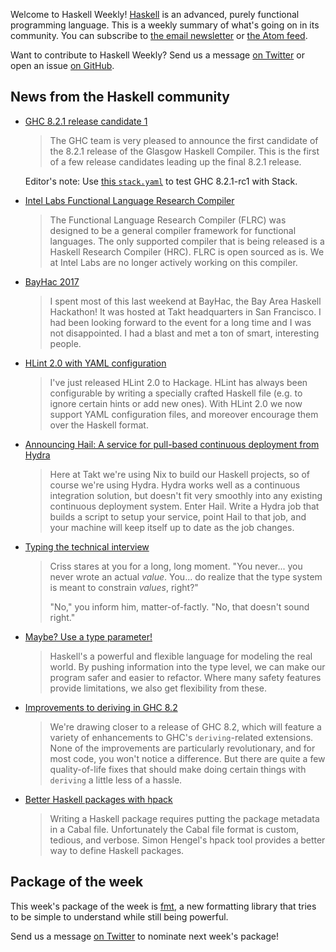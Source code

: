 <!-- 2017-04-13 -->

Welcome to Haskell Weekly!
[Haskell](https://www.haskell.org) is an advanced, purely functional programming language.
This is a weekly summary of what's going on in its community.
You can subscribe to [the email newsletter](https://news.us10.list-manage.com/subscribe?u=49a6a2e17b12be2c5c4dcb232&id=ffbbbbd930)
or [the Atom feed](/haskell-weekly.atom).

Want to contribute to Haskell Weekly?
Send us a message [on Twitter](https://twitter.com/haskellweekly)
or open an issue [on GitHub](https://github.com/haskellweekly/haskellweekly.github.io).

## News from the Haskell community

-   [GHC 8.2.1 release candidate 1](https://mail.haskell.org/pipermail/ghc-devs/2017-April/014096.html)

    > The GHC team is very pleased to announce the first candidate of the 8.2.1 release of the Glasgow Haskell Compiler. This is the first of a few release candidates leading up the final 8.2.1 release.

    Editor's note: Use [this `stack.yaml`](https://gist.github.com/tfausak/a36862c53a2cc53029cab18a05788b95/79e3c9a944900424fd83275d0e5d6e3c1d4844a5) to test GHC 8.2.1-rc1 with Stack.

-   [Intel Labs Functional Language Research Compiler](https://github.com/IntelLabs/flrc/tree/42126d36f36e3a2a55fbc6c1cbdb322d653d631f#readme)

    > The Functional Language Research Compiler (FLRC) was designed to be a general compiler framework for functional languages. The only supported compiler that is being released is a Haskell Research Compiler (HRC). FLRC is open sourced as is. We at Intel Labs are no longer actively working on this compiler.

-   [BayHac 2017](https://hackernoon.com/bayhac-2017-5ae29c196cd0)

    > I spent most of this last weekend at BayHac, the Bay Area Haskell Hackathon! It was hosted at Takt headquarters in San Francisco. I had been looking forward to the event for a long time and I was not disappointed. I had a blast and met a ton of smart, interesting people.

-   [HLint 2.0 with YAML configuration](https://neilmitchell.blogspot.com/2017/04/hlint-20-with-yaml-configuration.html)

    > I've just released HLint 2.0 to Hackage. HLint has always been configurable by writing a specially crafted Haskell file (e.g. to ignore certain hints or add new ones). With HLint 2.0 we now support YAML configuration files, and moreover encourage them over the Haskell format.

-   [Announcing Hail: A service for pull-based continuous deployment from Hydra](https://code.takt.com/announcing-hail-4da7208df56d)

    > Here at Takt we're using Nix to build our Haskell projects, so of course we're using Hydra. Hydra works well as a continuous integration solution, but doesn't fit very smoothly into any existing continuous deployment system. Enter Hail. Write a Hydra job that builds a script to setup your service, point Hail to that job, and your machine will keep itself up to date as the job changes.

-   [Typing the technical interview](https://aphyr.com/posts/342-typing-the-technical-interview)

    > Criss stares at you for a long, long moment. "You never... you never wrote an actual *value*. You... do realize that the type system is meant to constrain *values*, right?"
    >
    > "No," you inform him, matter-of-factly. "No, that doesn't sound right."

-   [Maybe? Use a type parameter!](http://www.parsonsmatt.org/2017/04/08/maybe_use_a_type_parameter.html)

    > Haskell's a powerful and flexible language for modeling the real world. By pushing information into the type level, we can make our program safer and easier to refactor. Where many safety features provide limitations, we also get flexibility from these.

-   [Improvements to deriving in GHC 8.2](https://ryanglscott.github.io/2017/04/12/improvements-to-deriving-in-ghc-82/)

    > We're drawing closer to a release of GHC 8.2, which will feature a variety of enhancements to GHC's `deriving`-related extensions. None of the improvements are particularly revolutionary, and for most code, you won't notice a difference. But there are quite a few quality-of-life fixes that should make doing certain things with `deriving` a little less of a hassle.

-   [Better Haskell packages with hpack](http://taylor.fausak.me/2017/04/12/better-haskell-packages-with-hpack/)

    > Writing a Haskell package requires putting the package metadata in a Cabal file. Unfortunately the Cabal file format is custom, tedious, and verbose. Simon Hengel's hpack tool provides a better way to define Haskell packages.

## Package of the week

This week's package of the week is [fmt](https://hackage.haskell.org/package/fmt),
a new formatting library that tries to be simple to understand while still being powerful.

Send us a message [on Twitter](https://twitter.com/haskellweekly) to nominate next week's package!
